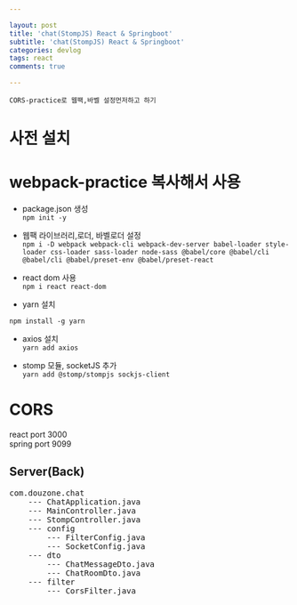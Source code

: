 ```yaml
---

layout: post
title: 'chat(StompJS) React & Springboot'
subtitle: 'chat(StompJS) React & Springboot'
categories: devlog
tags: react
comments: true

---
```


`CORS-practice로 웹팩,바벨 설정먼저하고 하기`

# 사전 설치  
# webpack-practice 복사해서 사용

- package.json 생성  
`npm init -y`  

- 웹팩 라이브러리,로더, 바벨로더 설정  
 `npm i -D webpack webpack-cli webpack-dev-server babel-loader style-loader css-loader sass-loader node-sass @babel/core @babel/cli @babel/cli @babel/preset-env @babel/preset-react`    
 - react dom 사용  
  `npm i react react-dom`
 - yarn 설치  

`npm install -g yarn`
-  axios 설치  
`yarn add axios`

- stomp 모듈, socketJS 추가  
`yarn add @stomp/stompjs sockjs-client`

# CORS
react port 3000  
spring port 9099

## Server(Back)
<pre>
com.douzone.chat  
    --- ChatApplication.java  
    --- MainController.java  
    --- StompController.java    
    --- config  
        --- FilterConfig.java  
        --- SocketConfig.java  
    --- dto  
        --- ChatMessageDto.java  
        --- ChatRoomDto.java  
    --- filter  
        --- CorsFilter.java  
</pre>






